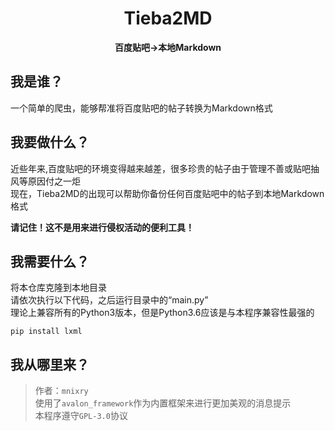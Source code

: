 <div style="text-align:center;"><h1>Tieba2MD</h1></div>
<div style="text-align:center;"><b>百度贴吧→本地Markdown</b></div>

## 我是谁？
一个简单的爬虫，能够帮准将百度贴吧的帖子转换为Markdown格式

## 我要做什么？
近些年来,百度贴吧的环境变得越来越差，很多珍贵的帖子由于管理不善或贴吧抽风等原因付之一炬
<br>现在，Tieba2MD的出现可以帮助你备份任何百度贴吧中的帖子到本地Markdown格式

**请记住！这不是用来进行侵权活动的便利工具！**

## 我需要什么？
将本仓库克隆到本地目录
<br>请依次执行以下代码，之后运行目录中的“main.py”
<br>理论上兼容所有的Python3版本，但是Python3.6应该是与本程序兼容性最强的

```shell
pip install lxml
```

## 我从哪里来？

>作者：`mnixry`
<br>使用了`avalon_framework`作为内置框架来进行更加美观的消息提示
<br>本程序遵守`GPL-3.0`协议
